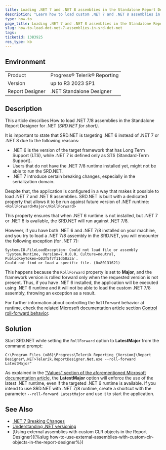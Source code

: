 ```yaml
---
title: Loading .NET 7 and .NET 8 assemblies in the Standalone Report Designer for .NET
description: "Learn how to load custom .NET 7 and .NET 8 assemblies in the Standalone Report Designer targeting the .NET 6"
type: how-to
page_title: Loading .NET 7 and .NET 8 assemblies in the Standalone Report Designer for .NET
slug: how-to-load-dot-net-7-assemblies-in-srd-dot-net
tags: 
ticketid: 1383925
res_type: kb
---
```


## Environment

<table>
	<tbody>
		<tr>
			<td>Product</td>
			<td>Progress® Telerik® Reporting</td>
		</tr>
		<tr>
			<td>Version</td>
			<td>up to R3 2023 SP1</td>
		</tr>
		<tr>
			<td>Report Designer</td>
			<td>.NET Standalone Designer</td>
		</tr>
	</tbody>
</table>


## Description

This article describes How to load .NET 7/8 assemblies in the Standalone Report Designer for .NET *(SRD.NET for short)*.

It is important to state that SRD.NET is targeting .NET 6 instead of .NET 7 or .NET 8 due to the following reasons:

* .NET 6 is the version of the target framework that has Long Term Support (LTS), while .NET 7 is defined only as STS (Standard-Term Support).
* Users that do not have the .NET 7/8 runtime installed yet, might not be able to run the SRD.NET.
* .NET 7 introduce certain breaking changes, especially in the serialization domain.

Despite that, the application is configured in a way that makes it possible to load .NET 7 and .NET 8 assemblies. SRD.NET is built with a dedicated property that allows it to be run against future version of .NET runtime: `<RollForward>Major</RollForward>`

This property ensures that when .NET 6 runtime is not installed, but .NET 7 or .NET 8 is available, the SRD.NET will run against .NET 7/8.

However, if you have both .NET 6 and .NET 7/8 installed on your machine, and you try to load a .NET 7/8 assembly in the SRD.NET, you will encounter the following exception (for .NET 7):

````
System.IO.FileLoadException: Could not load file or assembly 'System.Runtime, Version=7.0.0.0, Culture=neutral, PublicKeyToken=b03f5f7f11d50a3a'.
Could not find or load a specific file. (0x80131621)
````

This happens because the `RollForward` property is set to **Major**, and the framework version is rolled forward only when the requested version is not present. Thus, if you have .NET 6 installed, the application will be executed using .NET 6 runtime and it will not be able to load the custom .NET 7/8 assembly, throwing an exception as a result. 

For further information about controlling the `RollForward` behavior at runtime, check the related Microsoft documentation article section [Control roll-forward behavior](https://learn.microsoft.com/en-us/dotnet/core/versions/selection#control-roll-forward-behavior).

## Solution

Start SRD.NET while setting the `RollForward` option to **LatestMajor** from the command prompt:

`C:\Program Files (x86)\Progress\Telerik Reporting {Version}\Report Designer\.NET>Telerik.ReportDesigner.Net.exe --roll-forward LatestMajor"`

As explained in the ["Values" section of the aforementioned Microsoft documentation article](https://learn.microsoft.com/en-us/dotnet/core/versions/selection#values), the **LatestMajor** option will enforce the use of the latest .NET runtime, even if the targeted .NET 6 runtime is available.
If you intend to use SRD.NET with .NET 7/8 runtime, create a shortcut with the parameter `--roll-forward LatestMajor` and use it to start the application.

## See Also

* [.NET 7 Breaking Changes](https://learn.microsoft.com/en-us/dotnet/core/compatibility/7.0)
* [Understanding .NET versioning](https://learn.microsoft.com/en-us/dotnet/core/versions/#semantic-versioning)
* [Using external assemblies with custom CLR objects in the Report Designer]({%slug how-to-use-external-assemblies-with-custom-clr-objects-in-the-report-designer%})
